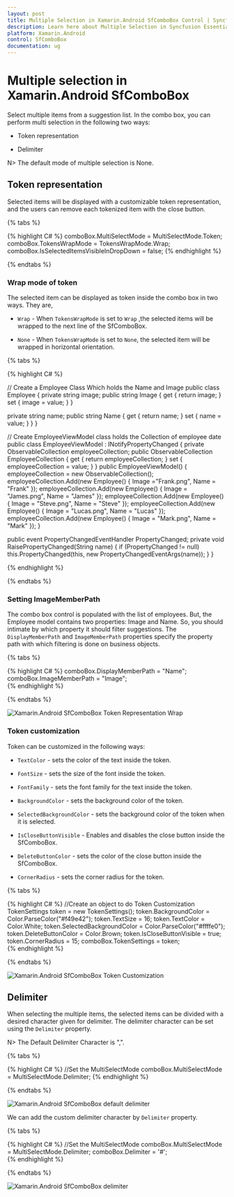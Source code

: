 ```yaml
---
layout: post
title: Multiple Selection in Xamarin.Android SfComboBox Control | Syncfusion
description: Learn here about Multiple Selection in Syncfusion Essential Xamarin.Android SfComboBox Control, its elements, and more.
platform: Xamarin.Android
control: SfComboBox
documentation: ug
---
```


# Multiple selection in Xamarin.Android SfComboBox

Select multiple items from a suggestion list. In the combo box, you can perform multi selection in the following two ways:

* Token representation

* Delimiter

N> The default mode of multiple selection is None.

## Token representation

Selected items will be displayed with a customizable token representation, and the users can remove each tokenized item with the close button.

{% tabs %}

{% highlight C# %}
comboBox.MultiSelectMode = MultiSelectMode.Token;
comboBox.TokensWrapMode = TokensWrapMode.Wrap;
comboBox.IsSelectedItemsVisibleInDropDown = false;
{% endhighlight %}

{% endtabs %}

### Wrap mode of token

The selected item can be displayed as token inside the combo box in two ways. They are,

* `Wrap` - When `TokensWrapMode` is set to `Wrap` ,the selected items will be wrapped to the next line of the SfComboBox.

* `None` - When `TokensWrapMode` is set to `None`, the selected item will be wrapped in horizontal orientation.

{% tabs %}

{% highlight C# %}

// Create a Employee Class Which holds the Name and Image
public class Employee
{
private string image;
public string Image
{
    get { return image; }
    set { image = value; }
}

private string name;
public string Name
{
    get { return name; }
    set { name = value; }
}
}

// Create EmployeeViewModel class holds the Collection of employee date
public class EmployeeViewModel : INotifyPropertyChanged
{
private ObservableCollection<Employee> employeeCollection;
public ObservableCollection<Employee> EmployeeCollection
{
    get { return employeeCollection; }
    set { employeeCollection = value; }
}
public EmployeeViewModel()
{
    employeeCollection = new ObservableCollection<Employee>();
    employeeCollection.Add(new Employee() { Image ="Frank.png", Name = "Frank" });
    employeeCollection.Add(new Employee() { Image = "James.png", Name = "James" });
    employeeCollection.Add(new Employee() { Image = "Steve.png", Name = "Steve" });
    employeeCollection.Add(new Employee() { Image = "Lucas.png", Name = "Lucas" });
    employeeCollection.Add(new Employee() { Image = "Mark.png", Name = "Mark" });
}

public event PropertyChangedEventHandler PropertyChanged;
private void RaisePropertyChanged(String name)
{
    if (PropertyChanged != null)
        this.PropertyChanged(this, new PropertyChangedEventArgs(name));
}
} 
	
{% endhighlight %}

{% endtabs %}

### Setting ImageMemberPath

The combo box control is populated with the list of employees. But, the Employee model contains two properties: Image and Name. So, you should intimate by which property it should filter suggestions. The `DisplayMemberPath` and `ImageMemberPath` properties specify the property path with which filtering is done on business objects.

{% tabs %}

{% highlight C# %}
comboBox.DisplayMemberPath = "Name";
comboBox.ImageMemberPath = "Image"; 	 
{% endhighlight %}

{% endtabs %}

![Xamarin.Android SfComboBox Token Representation Wrap](images/TokenRepresentationWrap.png)

### Token customization

Token can be customized in the following ways:

* `TextColor` - sets the color of the text inside the token.

* `FontSize` - sets the size of the font inside the token.

* `FontFamily` - sets the font family for the text inside the token.

* `BackgroundColor` - sets the background color of the token.

* `SelectedBackgroundColor` - sets the background color of the token when it is selected.

* `IsCloseButtonVisible` - Enables and disables the close button inside the SfComboBox.

* `DeleteButtonColor` - sets the color of the close button inside the SfComboBox.

* `CornerRadius` - sets the corner radius for the token.

{% tabs %}

{% highlight C# %}
//Create an object to do Token Customization 
TokenSettings token = new TokenSettings();
token.BackgroundColor = Color.ParseColor("#f49e42");
token.TextSize = 16;
token.TextColor = Color.White;
token.SelectedBackgroundColor = Color.ParseColor("#ffffe0");
token.DeleteButtonColor = Color.Brown;
token.IsCloseButtonVisible = true;
token.CornerRadius = 15;
comboBox.TokenSettings = token; 	 
{% endhighlight %}

{% endtabs %}

![Xamarin.Android SfComboBox Token Customization](images/TokenCustomization.png)

## Delimiter

When selecting the multiple items, the selected items can be divided with a desired character given for delimiter. The delimiter character can be set using the `Delimiter` property.

N> The Default Delimiter Character is ",".

{% tabs %}

{% highlight C# %}
//Set the MultiSelectMode
comboBox.MultiSelectMode = MultiSelectMode.Delimiter;
{% endhighlight %}

{% endtabs %}
	
![Xamarin.Android SfComboBox default delimiter](images/defaultdelimiter.png)

We can add the custom delimiter character by `Delimiter` property.
	
{% tabs %}

{% highlight C# %}
//Set the MultiSelectMode
comboBox.MultiSelectMode = MultiSelectMode.Delimiter;
comboBox.Delimiter = '#'; 	 
{% endhighlight %}

{% endtabs %}
	
![Xamarin.Android SfComboBox delimiter](images/delimiter.png)



